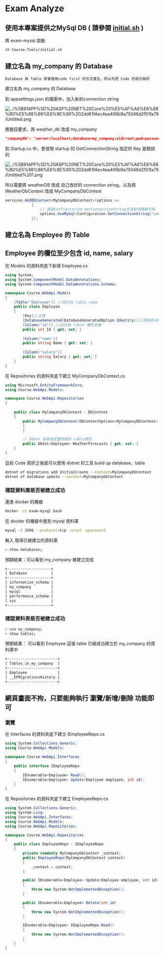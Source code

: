 # Exam Analyze

## 使用本專案提供之MySql DB ( 請參閱 [initial.sh](http://initial.sh/) )

將 exam-mysql 啟動

```bash
sh Course.Tools/initial.sh
```

## 建立名為 my_company 的 Database

`Database 與 Table 將會使用code first 的方式產生，所以先把 Code 的部分寫好`

建立名為 my_company 的 Database

到 appsettings.json 的檔案中，加入新的connection string

![../%5B91APP%5D%20ASP%20NET%20Core%20%E5%AF%A6%E6%88%B0%E5%88%86%E6%9E%90%202dd61f4ec4ea406b9a75046d2f51fa79/Untitled.png](../%5B91APP%5D%20ASP%20NET%20Core%20%E5%AF%A6%E6%88%B0%E5%88%86%E6%9E%90%202dd61f4ec4ea406b9a75046d2f51fa79/Untitled.png)

應題目要求，將 weather_db 改成 my_company

```json
"companyDb": "server=localhost;database=my_company;uid=root;pwd=password;"
```

到 Startup.cs 中，會發現 startup 的 GetConnectionString 指定的 Key 是錯誤的

![../%5B91APP%5D%20ASP%20NET%20Core%20%E5%AF%A6%E6%88%B0%E5%88%86%E6%9E%90%202dd61f4ec4ea406b9a75046d2f51fa79/Untitled%201.png](../%5B91APP%5D%20ASP%20NET%20Core%20%E5%AF%A6%E6%88%B0%E5%88%86%E6%9E%90%202dd61f4ec4ea406b9a75046d2f51fa79/Untitled%201.png)

所以需要將 weatherDB 改成 自己改好的 connection string，以及將WeatherDbContext 改成  MyCompanyDbContext

```csharp
services.AddDbContext<MyCompanyDbContext>(options =>
            {
                // 透過Configuration.GetConnectionString方法取得連線字串
                options.UseMySql(Configuration.GetConnectionString("companyDb"));
            });
```

## 建立名為 Employee 的 Table

## Employee 的欄位至少包含 id, name, salary

在 Models 的資料夾底下新增 Employee.cs

```csharp
using System;
using System.ComponentModel.DataAnnotations;
using System.ComponentModel.DataAnnotations.Schema;

namespace Course.WebApi.Models
{
    [Table("Employee")] //自訂db table name 
    public class Employee
    {
        [Key]//主键
        [DatabaseGenerated(DatabaseGeneratedOption.Identity)]//透過db自動產出的唯一識別值
        [Column("id")] //自訂db table 欄位名稱 
        public int Id { get; set; }
        
        [Column("name")]
        public string Name { get; set; }
        
        [Column("salary")]
        public string Salary { get; set; }
    }
}
```

在 Repositories 的資料夾底下建立 MyCompanyDbContext.cs

```csharp
using Microsoft.EntityFrameworkCore;
using Course.WebApi.Models;

namespace Course.WebApi.Repositories
{
    
    public class MyCompanyDbContext : DbContext
    {
        public MyCompanyDbContext(DbContextOptions<MyCompanyDbContext> options) : base(options)
        {
        }

        // DbSet 用來指定要使用的 table類別
        public DbSet<Employee> WeatherForecasts { get; set; }
    }
}
```

這些 Code 寫好之後就可以使用 dotnet 的工具 build up database、table

```bash
dotnet ef migrations add InitialCreate --context=MyCompanyDbContext
dotnet ef database update --context=MyCompanyDbContext
```

### 確認資料庫是否被建立成功

連進 docker 的機器

```bash
docker -it exam-mysql bash
```

在 docker 的機器中進到 mysql 資料庫

```bash
mysql -P 3306 --protocol=tcp -uroot -ppassword
```

輸入 取得已被建立的資料庫

```bash
> show databases;
```

預期結果：可以看到 my_company 被建立完成

```bash
+--------------------+
| Database           |
+--------------------+
| information_schema |
| my_company         |
| mysql              |
| performance_schema |
| sys                |
+--------------------+
```

### 確認資料表是否被建立成功

```bash
> use my_company;
> show tables;
```

預期結果： 可以看到 Employee 這張 table 已被成功建立於 my_company 的資料庫中

```bash
+-----------------------+
| Tables_in_my_company  |
+-----------------------+
| Employee              |
| __EFMigrationsHistory |
+-----------------------+
```

## 網頁畫面不拘，只要能夠執行 瀏覽/新增/刪除 功能即可

### 瀏覽

在 Interfaces 的資料夾底下建立 IEmployeeRepo.cs

```csharp
using System.Collections.Generic;
using Course.WebApi.Models;

namespace Course.WebApi.Interfaces
{
    public interface IEmployeeRepo
    {
        IEnumerable<Employee> Read();
        IEnumerable<Employee> Update(Employee employee, int id);
    }
}
```

在 Repositories 的資料夾底下建立 EmployeeRepo.cs

```csharp
using System.Collections.Generic;
using System.Linq;
using Course.WebApi.Interfaces;
using Course.WebApi.Models;
using Course.WebApi.Repositories;

namespace Course.WebApi.Repositories
{
    public class EmployeeRepo : IEmployeeRepo
    {
        private readonly MyCompanyDbContext _context;
        public EmployeeRepo(MyCompanyDbContext context)
        {
            _context = context;
        }

        public IEnumerable<Employee> Update(Employee employee, int id)
        {
            throw new System.NotImplementedException();
        }

        public IEnumerable<Employee> Delete(int id)
        {
            throw new System.NotImplementedException();
        }

        IEnumerable<Employee> IEmployeeRepo.Read()
        {
            throw new System.NotImplementedException();
        }
    }
}
```